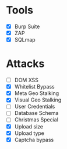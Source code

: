 # Tools
- [X] Burp Suite
- [X] ZAP
- [X] SQLmap

# Attacks
- [ ] DOM XSS
- [X] Whitelist Bypass
- [X] Meta Geo Stalking
- [X] Visual Geo Stalking
- [ ] User Credentials
- [ ] Database Schema
- [ ] Christmas Special
- [X] Upload size
- [X] Upload type
- [X] Captcha bypass
